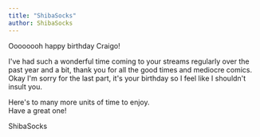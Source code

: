```yaml
---
title: "ShibaSocks"
author: ShibaSocks
---
```


Oooooooh happy birthday Craigo!

I've had such a wonderful time coming to your streams regularly over the past year and a bit, thank you for all the good times and mediocre comics. Okay I'm sorry for the last part, it's your birthday so I feel like I shouldn't insult you.

Here's to many more units of time to enjoy.  
Have a great one!

ShibaSocks
